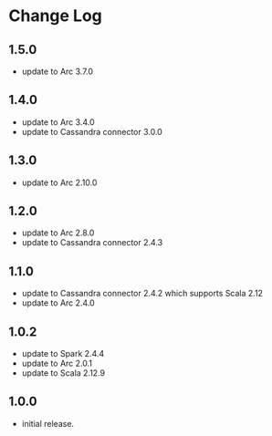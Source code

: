 # Change Log

## 1.5.0

- update to Arc 3.7.0

## 1.4.0

- update to Arc 3.4.0
- update to Cassandra connector 3.0.0

## 1.3.0

- update to Arc 2.10.0

## 1.2.0

- update to Arc 2.8.0
- update to Cassandra connector 2.4.3

## 1.1.0

- update to Cassandra connector 2.4.2 which supports Scala 2.12
- update to Arc 2.4.0

## 1.0.2

- update to Spark 2.4.4
- update to Arc 2.0.1
- update to Scala 2.12.9

## 1.0.0

- initial release.
